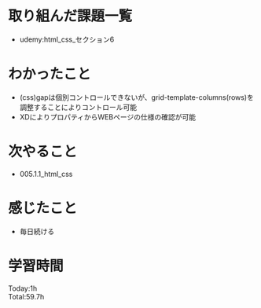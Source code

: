 # 取り組んだ課題一覧
- udemy:html_css_セクション6
# わかったこと
- (css)gapは個別コントロールできないが、grid-template-columns(rows)を調整することによりコントロール可能
- XDによりプロパティからWEBページの仕様の確認が可能
# 次やること
- 005.1.1_html_css
# 感じたこと
- 毎日続ける
# 学習時間
Today:1h  
Total:59.7h
